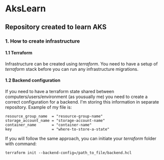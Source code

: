 # AksLearn
## Repository created to learn AKS

### 1. How to create infrastructure

#### 1.1 Terraform
Infrastructure can be created using *terraform*. You need to have a setup of *terraform* stack before you can run any infrastructure migrations.

#### 1.2 Backend configuration
If you need to have a terraform state shared between computers/users/environment (as yousually me) you need to create a correct configuration for a backend. I'm storing this information in separate repository. Example of my file is:

``` backend.hcl
resource_group_name  = "resource-group-name"
storage_account_name = "storage-account-name"
container_name       = "container-name"
key                  = "where-to-store-a-state"
```

If you will follow the same approach, you can initiate your *terraform* folder with command:

```
terraform init --backend-config=/path_to_file/backend.hcl
```


